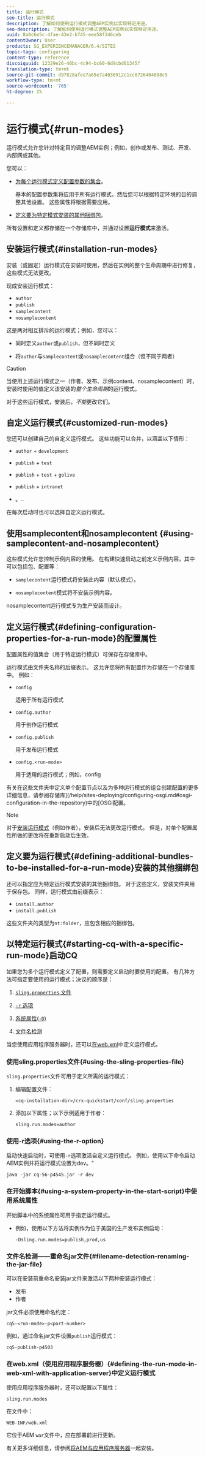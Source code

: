 ```yaml
---
title: 运行模式
seo-title: 运行模式
description: 了解如何使用运行模式调整AEM实例以实现特定用途。
seo-description: 了解如何使用运行模式调整AEM实例以实现特定用途。
uuid: 8a0c6e5c-4fae-43e2-b745-eee58f346ceb
contentOwner: User
products: SG_EXPERIENCEMANAGER/6.4/SITES
topic-tags: configuring
content-type: reference
discoiquuid: 12329e26-40bc-4c94-bc60-6d9cbd01345f
translation-type: tm+mt
source-git-commit: d97828afee7a65e7a4036912c1cc8726404088c9
workflow-type: tm+mt
source-wordcount: '765'
ht-degree: 1%

---
```



# 运行模式{#run-modes}

运行模式允许您针对特定目的调整AEM实例；例如，创作或发布、测试、开发、内部网或其他。

您可以：

* [为每个运行模式定义配置参数的集合](#defining-configuration-properties-for-a-run-mode)。

   基本的配置参数集将应用于所有运行模式，然后您可以根据特定环境的目的调整其他设置。 这些属性将根据需要应用。

* [定义要为特定模式安装的其他捆绑包](#defining-additional-bundles-to-be-installed-for-a-run-mode)。

所有设置和定义都存储在一个存储库中，并通过设置&#x200B;**运行模式**&#x200B;来激活。

## 安装运行模式{#installation-run-modes}

安装（或固定）运行模式在安装时使用，然后在实例的整个生命周期中进行修复，这些模式无法更改。

现成安装运行模式：

* `author`
* `publish`
* `samplecontent`
* `nosamplecontent`

这是两对相互排斥的运行模式；例如，您可以：

* 同时定义`author`或`publish`，但不同时定义

* 将`author`与`samplecontent`或`nosamplecontent`组合（但不同于两者）

>[!CAUTION]
>
>当使用上述运行模式之一（作者、发布、示例content、nosamplecontent）时，安装时使用的值定义该安装的&#x200B;*整个生命周期*&#x200B;的运行模式。
>
>对于这些运行模式，安装后，*不能*&#x200B;更改它们。

## 自定义运行模式{#customized-run-modes}

您还可以创建自己的自定义运行模式。 这些功能可以合并，以涵盖以下情形：

* `author` + `development`

* `publish` +  `test`

* `publish` +  `test` +  `golive`

* `publish` +  `intranet`

* 。..

在每次启动时也可以选择自定义运行模式。

## 使用samplecontent和nosamplecontent {#using-samplecontent-and-nosamplecontent}

这些模式允许您控制示例内容的使用。 在构建快速启动之前定义示例内容，其中可以包括包、配置等：

* `samplecontent`运行模式将安装此内容（默认模式）。

* `nosamplecontent`模式将不安装示例内容。

nosamplecontent运行模式专为生产安装而设计。

## 定义运行模式{#defining-configuration-properties-for-a-run-mode}的配置属性

配置属性的值集合（用于特定运行模式）可保存在存储库中。

运行模式由文件夹名称的后缀表示。 这允许您将所有配置作为存储在一个存储库中。 例如：

* `config`

   适用于所有运行模式

* `config.author`

   用于创作运行模式

* `config.publish`

   用于发布运行模式

* `config.<run-mode>`

   用于适用的运行模式；例如，config

有关在这些文件夹中定义单个配置节点以及为多种运行模式的组合创建配置的更多详细信息，请参阅存储库](/help/sites-deploying/configuring-osgi.md#osgi-configuration-in-the-repository)中的[OSGi配置。

>[!NOTE]
>
>对于[安装运行模式](#installation-run-modes)（例如作者），安装后无法更改运行模式。 但是，对单个配置属性所做的更改将在重新启动后生效。

## 定义要为运行模式{#defining-additional-bundles-to-be-installed-for-a-run-mode}安装的其他捆绑包

还可以指定应为特定运行模式安装的其他捆绑包。 对于这些定义，安装文件夹用于保存包。 同样，运行模式由前缀表示：

* `install.author`
* `install.publish`

这些文件夹的类型为`nt:folder`，应包含相应的捆绑包。

## 以特定运行模式{#starting-cq-with-a-specific-run-mode}启动CQ

如果您为多个运行模式定义了配置，则需要定义启动时要使用的配置。 有几种方法可指定要使用的运行模式；决议的顺序是：

1. [ `sling.properties` 文件](#using-the-sling-properties-file)
1. [ `-r` 选项](#using-the-r-option)
1. [系统属性(`-D`)](#using-a-system-property-in-the-start-script)

1. [文件名检测](#filename-detection-renaming-the-jar-file)

当您使用应用程序服务器时，还可以[在web.xml](#defining-the-run-mode-in-web-xml-with-application-server)中定义运行模式。

### 使用sling.properties文件{#using-the-sling-properties-file}

`sling.properties`文件可用于定义所需的运行模式：

1. 编辑配置文件：

   `<cq-installation-dir>/crx-quickstart/conf/sling.properties`

1. 添加以下属性；以下示例适用于作者：

   `sling.run.modes=author`

### 使用-r选项{#using-the-r-option}

启动快速启动时，可使用`-r`选项激活自定义运行模式。 例如，使用以下命令启动AEM实例并将运行模式设置为dev。&quot;

```shell
java -jar cq-56-p4545.jar -r dev
```

### 在开始脚本{#using-a-system-property-in-the-start-script}中使用系统属性

开始脚本中的系统属性可用于指定运行模式。

* 例如，使用以下方法将实例作为位于美国的生产发布实例启动：

   `-Dsling.run.modes=publish,prod,us`

### 文件名检测——重命名jar文件{#filename-detection-renaming-the-jar-file}

可以在安装前重命名安装jar文件来激活以下两种安装运行模式：

* 发布
* 作者

jar文件必须使用命名约定：

`cq5-<run-mode>-p<port-number>`

例如，通过命名jar文件设置`publish`运行模式：

`cq5-publish-p4503`

### 在web.xml（使用应用程序服务器）{#defining-the-run-mode-in-web-xml-with-application-server}中定义运行模式

使用应用程序服务器时，还可以配置以下属性：

`sling.run.modes`

在文件中：

`WEB-INF/web.xml`

它位于AEM `war`文件中，应在部署前进行更新。

有关更多详细信息，请参阅[将AEM与应用程序服务器](/help/sites-deploying/application-server-install.md)一起安装。

